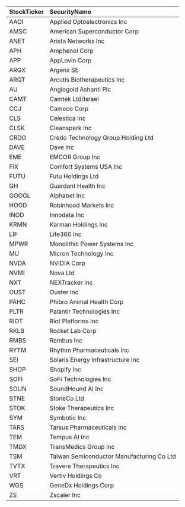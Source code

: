 | StockTicker | SecurityName |
|:--|:--|
| AAOI | Applied Optoelectronics Inc |
| AMSC | American Superconductor Corp |
| ANET | Arista Networks Inc |
| APH | Amphenol Corp |
| APP | AppLovin Corp |
| ARGX | Argenx SE |
| ARQT | Arcutis Biotherapeutics Inc |
| AU | Anglogold Ashanti Plc |
| CAMT | Camtek Ltd/Israel |
| CCJ | Cameco Corp |
| CLS | Celestica Inc |
| CLSK | Cleanspark Inc |
| CRDO | Credo Technology Group Holding Ltd |
| DAVE | Dave Inc |
| EME | EMCOR Group Inc |
| FIX | Comfort Systems USA Inc |
| FUTU | Futu Holdings Ltd |
| GH | Guardant Health Inc |
| GOOGL | Alphabet Inc |
| HOOD | Robinhood Markets Inc |
| INOD | Innodata Inc |
| KRMN | Karman Holdings Inc |
| LIF | Life360 Inc |
| MPWR | Monolithic Power Systems Inc |
| MU | Micron Technology Inc |
| NVDA | NVIDIA Corp |
| NVMI | Nova Ltd |
| NXT | NEXTracker Inc |
| OUST | Ouster Inc |
| PAHC | Phibro Animal Health Corp |
| PLTR | Palantir Technologies Inc |
| RIOT | Riot Platforms Inc |
| RKLB | Rocket Lab Corp |
| RMBS | Rambus Inc |
| RYTM | Rhythm Pharmaceuticals Inc |
| SEI | Solaris Energy Infrastructure Inc |
| SHOP | Shopify Inc |
| SOFI | SoFi Technologies Inc |
| SOUN | SoundHound AI Inc |
| STNE | StoneCo Ltd |
| STOK | Stoke Therapeutics Inc |
| SYM | Symbotic Inc |
| TARS | Tarsus Pharmaceuticals Inc |
| TEM | Tempus AI Inc |
| TMDX | TransMedics Group Inc |
| TSM | Taiwan Semiconductor Manufacturing Co Ltd |
| TVTX | Travere Therapeutics Inc |
| VRT | Vertiv Holdings Co |
| WGS | GeneDx Holdings Corp |
| ZS | Zscaler Inc |
